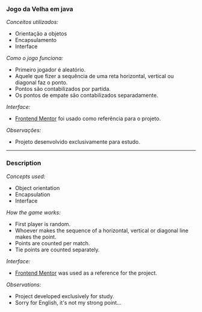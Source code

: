 
### Jogo da Velha em java

*Conceitos utilizados:*

- Orientação a objetos
- Encapsulamento
- Interface

*Como o jogo funciona:*

- Primeiro jogador é aleatório.
- Aquele que fizer a sequência de uma reta horizontal, vertical ou diagonal faz o ponto.
- Pontos são contabilizados por partida.
- Os pontos de empate são contabilizados separadamente.

*Interface:*

- <a href="https://www.frontendmentor.io/challenges/tic-tac-toe-game-Re7ZF_E2v">Frontend Mentor</a> foi usado como referência para o projeto.

*Observações:*

- Projeto desenvolvido exclusivamente para estudo.

---

### Description

*Concepts used:*

- Object orientation
- Encapsulation
- Interface

*How the game works:*

- First player is random.
- Whoever makes the sequence of a horizontal, vertical or diagonal line makes the point.
- Points are counted per match.
- Tie points are counted separately.

*Interface:*

- <a href="https://www.frontendmentor.io/challenges/tic-tac-toe-game-Re7ZF_E2v">Frontend Mentor</a> was used as a reference for the project.

*Observations:*

- Project developed exclusively for study.
- Sorry for English, it's not my strong point...
